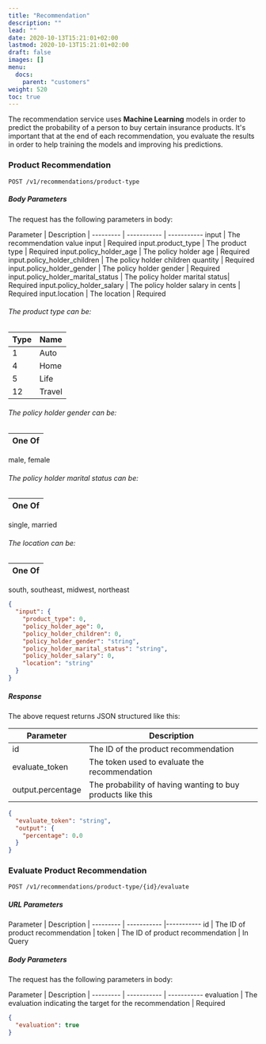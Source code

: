 ```yaml
---
title: "Recommendation"
description: ""
lead: ""
date: 2020-10-13T15:21:01+02:00
lastmod: 2020-10-13T15:21:01+02:00
draft: false
images: []
menu:
  docs:
    parent: "customers"
weight: 520
toc: true
---
```


The recommendation service uses **Machine Learning** models in order to predict the probability
of a person to buy certain insurance products. It's important that at the end of each recommendation, you
evaluate the results in order to help training the models and improving his predictions.

### Product Recommendation

`POST /v1/recommendations/product-type`

##### Body Parameters

The request has the following parameters in body:

Parameter | Description |
--------- | ----------- | -----------
input | The recommendation value input | Required
input.product_type | The product type | Required
input.policy_holder_age | The policy holder age | Required
input.policy_holder_children | The policy holder children quantity | Required
input.policy_holder_gender | The policy holder gender | Required
input.policy_holder_marital_status | The policy holder marital status| Required
input.policy_holder_salary | The policy holder salary in cents | Required
input.location | The location | Required

###### The product type can be:

Type | Name
--------- | -----------
1 | Auto
4 | Home
5 | Life
12 | Travel

###### The policy holder gender can be:

One Of | 
--------- |
male, female

###### The policy holder marital status can be:

One Of | 
--------- |
single, married

###### The location can be:

One Of | 
--------- |
south, southeast, midwest, northeast

```json
{
  "input": {
    "product_type": 0,
    "policy_holder_age": 0,
    "policy_holder_children": 0,
    "policy_holder_gender": "string",
    "policy_holder_marital_status": "string",
    "policy_holder_salary": 0,
    "location": "string"
  }
}
```

##### Response

The above request returns JSON structured like this:

Parameter | Description
--------- | -----------
id | The ID of the product recommendation
evaluate_token | The token used to evaluate the recommendation
output.percentage | The probability of having wanting to buy products like this

```json
{
  "evaluate_token": "string",
  "output": {
    "percentage": 0.0
  }
}
```

### Evaluate Product Recommendation

`POST /v1/recommendations/product-type/{id}/evaluate`


##### URL Parameters

Parameter | Description |
--------- | ----------- |-----------
id | The ID of product recommendation | 
token | The ID of product recommendation | In Query

##### Body Parameters

The request has the following parameters in body:

Parameter | Description |
--------- | ----------- | -----------
evaluation | The evaluation indicating the target for the recommendation | Required

```json
{
  "evaluation": true
}
```
